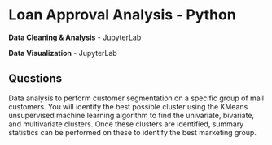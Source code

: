 # Loan Approval Analysis - Python


**Data Cleaning & Analysis** - JupyterLab

**Data Visualization** - JupyterLab

## Questions

Data analysis  to perform customer segmentation on a specific group of mall customers. You will identify the best possible cluster using the KMeans unsupervised machine learning algorithm to find the univariate, bivariate, and multivariate clusters.  Once these clusters are identified, summary statistics can be performed on these to identify the best marketing group. 


